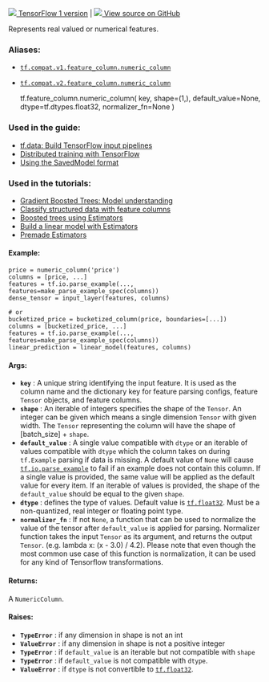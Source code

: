[ ![](https://tensorflow.google.cn/images/tf_logo_32px.png) TensorFlow 1
version](/versions/r1.15/api_docs/python/tf/feature_column/numeric_column) |
[ ![](https://tensorflow.google.cn/images/GitHub-Mark-32px.png) View source on
GitHub
](https://github.com/tensorflow/tensorflow/blob/r2.0/tensorflow/python/feature_column/feature_column_v2.py#L1263-L1337)  
  
  
Represents real valued or numerical features.

### Aliases:

  * [`tf.compat.v1.feature_column.numeric_column`](/api_docs/python/tf/feature_column/numeric_column)
  * [`tf.compat.v2.feature_column.numeric_column`](/api_docs/python/tf/feature_column/numeric_column)

    
    
    tf.feature_column.numeric_column(
        key,
        shape=(1,),
        default_value=None,
        dtype=tf.dtypes.float32,
        normalizer_fn=None
    )
    

### Used in the guide:

  * [tf.data: Build TensorFlow input pipelines](https://tensorflow.google.cn/guide/data)
  * [Distributed training with TensorFlow](https://tensorflow.google.cn/guide/distributed_training)
  * [Using the SavedModel format](https://tensorflow.google.cn/guide/saved_model)

### Used in the tutorials:

  * [Gradient Boosted Trees: Model understanding](https://tensorflow.google.cn/tutorials/estimator/boosted_trees_model_understanding)
  * [Classify structured data with feature columns](https://tensorflow.google.cn/tutorials/structured_data/feature_columns)
  * [Boosted trees using Estimators](https://tensorflow.google.cn/tutorials/estimator/boosted_trees)
  * [Build a linear model with Estimators](https://tensorflow.google.cn/tutorials/estimator/linear)
  * [Premade Estimators](https://tensorflow.google.cn/tutorials/estimator/premade)

#### Example:

    
    
    price = numeric_column('price')
    columns = [price, ...]
    features = tf.io.parse_example(..., features=make_parse_example_spec(columns))
    dense_tensor = input_layer(features, columns)
    
    # or
    bucketized_price = bucketized_column(price, boundaries=[...])
    columns = [bucketized_price, ...]
    features = tf.io.parse_example(..., features=make_parse_example_spec(columns))
    linear_prediction = linear_model(features, columns)
    

#### Args:

  * **`key`** : A unique string identifying the input feature. It is used as the column name and the dictionary key for feature parsing configs, feature `Tensor` objects, and feature columns.
  * **`shape`** : An iterable of integers specifies the shape of the `Tensor`. An integer can be given which means a single dimension `Tensor` with given width. The `Tensor` representing the column will have the shape of [batch_size] + `shape`.
  * **`default_value`** : A single value compatible with `dtype` or an iterable of values compatible with `dtype` which the column takes on during `tf.Example` parsing if data is missing. A default value of `None` will cause [`tf.io.parse_example`](https://tensorflow.google.cn/api_docs/python/tf/io/parse_example) to fail if an example does not contain this column. If a single value is provided, the same value will be applied as the default value for every item. If an iterable of values is provided, the shape of the `default_value` should be equal to the given `shape`.
  * **`dtype`** : defines the type of values. Default value is [`tf.float32`](https://tensorflow.google.cn/api_docs/python/tf#float32). Must be a non-quantized, real integer or floating point type.
  * **`normalizer_fn`** : If not `None`, a function that can be used to normalize the value of the tensor after `default_value` is applied for parsing. Normalizer function takes the input `Tensor` as its argument, and returns the output `Tensor`. (e.g. lambda x: (x - 3.0) / 4.2). Please note that even though the most common use case of this function is normalization, it can be used for any kind of Tensorflow transformations.

#### Returns:

A `NumericColumn`.

#### Raises:

  * **`TypeError`** : if any dimension in shape is not an int
  * **`ValueError`** : if any dimension in shape is not a positive integer
  * **`TypeError`** : if `default_value` is an iterable but not compatible with `shape`
  * **`TypeError`** : if `default_value` is not compatible with `dtype`.
  * **`ValueError`** : if `dtype` is not convertible to [`tf.float32`](https://tensorflow.google.cn/api_docs/python/tf#float32).


